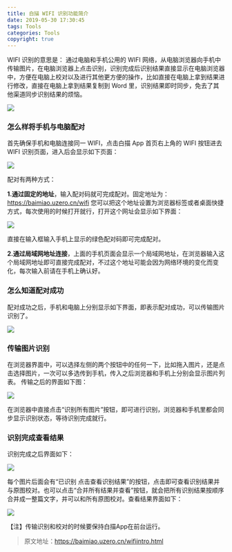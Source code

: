 ```yaml
---
title: 白描 WIFI 识别功能简介
date: 2019-05-30 17:30:45
tags: Tools
categories: Tools
copyright: true
---
```


WIFI 识别的意思是：
通过电脑和手机公用的 WIFI 网络，从电脑浏览器向手机中传输图片，在电脑浏览器上点击识别，识别完成后识别结果直接显示在电脑浏览器中，方便在电脑上校对以及进行其他更方便的操作，比如直接在电脑上拿到结果进行修改，直接在电脑上拿到结果复制到 Word 里，识别结果即时同步，免去了其他渠道同步识别结果的烦恼。

![](http://cdn.hkkhuang.cn/20190530173800.png)

<!--more-->

### 怎么样将手机与电脑配对

首先确保手机和电脑连接同一 WIFI，点击白描 App 首页右上角的 WIFI 按钮进去 WIFI 识别页面，进入后会显示如下页面：

![](http://cdn.hkkhuang.cn/20190530172709.png)

配对有两种方式：

**1.通过固定的地址**，输入配对码就可完成配对。固定地址为：https://baimiao.uzero.cn/wifi 您可以把这个地址设置为浏览器标签或者桌面快捷方式，每次使用的时候打开就行，打开这个网址会显示如下界面：

![](http://cdn.hkkhuang.cn/20190530172727.png)

直接在输入框输入手机上显示的绿色配对码即可完成配对。

**2.通过局域网地址连接**，上面的手机页面会显示一个局域网地址，在浏览器输入这个局域网地址即可直接完成配对，不过这个地址可能会因为网络环境的变化而变化，每次输入前请在手机上确认好。

### 怎么知道配对成功

配对成功之后，手机和电脑上分别显示如下界面，即表示配对成功，可以传输图片识别了。

![](http://cdn.hkkhuang.cn/20190530172746.png)

### 传输图片识别

在浏览器界面中，可以选择左侧的两个按钮中的任何一下，比如拖入图片，还是点击选择图片，一次可以多选传到手机，传入之后浏览器和手机上分别会显示图片列表。
传输之后的界面如下图：

![](http://cdn.hkkhuang.cn/20190530172800.png)

在浏览器中直接点击“识别所有图片”按钮，即可进行识别，浏览器和手机里都会同步显示识别状态，等待识别完成就行。

### 识别完成查看结果

识别完成之后界面如下：

![](http://cdn.hkkhuang.cn/20190530172827.png)

每个图片后面会有“已识别 点击查看识别结果”的按钮，点击即可查看识别结果并与原图校对。也可以点击“合并所有结果并查看”按钮，就会把所有识别结果按顺序合并成一整篇文字，并可以和所有原图校对。查看结果界面如下：

![](http://cdn.hkkhuang.cn/20190530172840.png)

【注】传输识别和校对的时候要保持白描App在前台运行。



> 原文地址：https://baimiao.uzero.cn/wifiintro.html